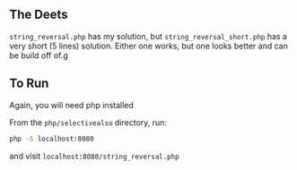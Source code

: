 ## The Deets
`string_reversal.php` has my solution, but `string_reversal_short.php` has a very short (5 lines) solution. Either one works, but one looks better and can be build off of.g


## To Run
Again, you will need php installed

From the `php/selectivealso` directory, run:
```bash
php -S localhost:8080
```

and visit `localhost:8080/string_reversal.php`